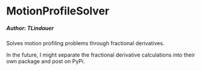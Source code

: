 # MotionProfileSolver
##### Author: TLindauer
Solves motion profiling problems through fractional derivatives.

In the future, I might separate the fractional derivative calculations into their own package and post on PyPi.
